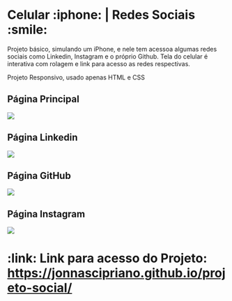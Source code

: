 <h1>Celular :iphone: | Redes Sociais :smile: </h1>

<p>Projeto básico, simulando um iPhone, e nele tem acessoa algumas redes sociais como Linkedin, Instagram e o próprio Github. Tela do celular é interativa com rolagem e link para acesso as redes respectivas.</p>
<p>Projeto Responsivo, usado apenas HTML e CSS</p>

<h2>Página Principal</h2>
<p>
    <img src=".github/Página principal.png">
</p>

<h2>Página Linkedin</h2>
<p>
    <img src=".github/Página Linkedin.png">
</p>

<h2>Página GitHub</h2>
<p>
    <img src=".github/Página Github.png">
</p>

<h2>Página Instagram</h2>
<p>
    <img src=".github/Página Instagram.png">
</p>


<h1>:link: Link para acesso do Projeto: <a href="https://jonnascipriano.github.io/projeto-social/" target="_blank">https://jonnascipriano.github.io/projeto-social/</h1>